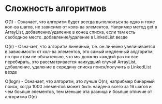 # Сложность алгоритмов

O(1) - Означает, что алгоритм будет всегда выполняться за одно и тоже кол-ва шагов, не зависимо от колв-ва элементов. Например метод get в ArrayList, добавление/удаление в конец списка, если там есть свободное место. добавление/удаление в LinkedList везде

O(n) - Означает, что алгоритм линейный, т.е. он линейно увеличивается в зависимости от кол-ва элементов, это самый медленный алдгоритм, но при этом не обязательно, что мы должны каждый раз их все перебирать, это рассматривается наихудший случай
ArrayList, добавление, удаление в середину списка
поиск/получить в LinkedList везде

O(logn) - Означает, что алгоритм, это лучше O(n), наприбмер бинарный поиск, когда 1000 элементов может быть найдено всего за 16 шагов и чем боьлше элементов, тем меньше эта разница и боьлше отличие от алгоритма O(n)




